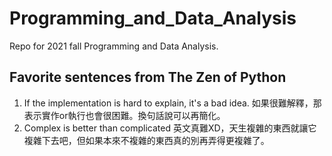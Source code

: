 # Programming_and_Data_Analysis
Repo for 2021 fall Programming and Data Analysis.

## Favorite sentences from The Zen of Python
1. If the implementation is hard to explain, it's a bad idea.
如果很難解釋，那表示實作or執行也會很困難。換句話說可以再簡化。
2. Complex is better than complicated
英文真難XD，天生複雜的東西就讓它複雜下去吧，但如果本來不複雜的東西真的別再弄得更複雜了。
